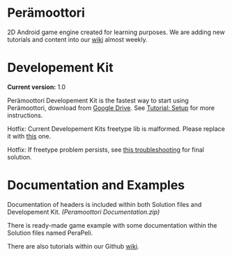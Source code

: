 # Perämoottori
2D Android game engine created for learning purposes. We are adding new tutorials and content into our  [wiki](https://github.com/Grimcode/Peramoottori/wiki/Tutorials) almost weekly.

# Developement Kit
**Current version:** 1.0

Perämoottori Developement Kit is the fastest way to start using Perämoottori, download from [Google Drive](https://goo.gl/MXL0bo). See [Tutorial: Setup](https://github.com/Grimcode/Peramoottori/wiki/Tutorial:-Setup) for more instructions.

Hotfix: Current Developement Kits freetype lib is malformed. Please replace it with [this](https://goo.gl/5jYFaj) one.

Hotfix: If freetype problem persists, see [this troubleshooting](https://github.com/Grimcode/Peramoottori/wiki/Tutorial:-Setup#libfreetypea-error-adding-symbols-malformed-archive) for final solution.

# Documentation and Examples
Documentation of headers is included within both Solution files and Developement Kit. _(Peramoottori Documentation.zip)_

There is ready-made game example with some documentation within the Solution files named PeraPeli.

There are also tutorials within our Github [wiki](https://github.com/Grimcode/Peramoottori/wiki/Tutorials).
